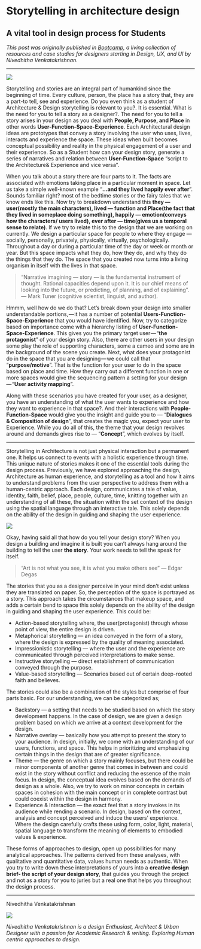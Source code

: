 # Storytelling in architecture design

## A vital tool in design process for Students

_This post was originally published in [Bootcamp](https://bootcamp.uxdesign.cc/?source=follow_footer-----1a13e807cb93--------------------------------), a living collection of resources and case studies for designers starting in Design, UX, and UI by Nivedhitha Venkatakrishnan._

---

![](storytelling1.png)

Storytelling and stories are an integral part of humankind since the beginning of time. Every culture, person, the place has a story that, they are a part-to tell, see and experience. Do you even think as a student of Architecture & Design storytelling is relevant to you?. It is essential. What is the need for you to tell a story as a designer?. The need for you to tell a story arises in your design as you deal with **People, Purpose, and Place** in other words **User-Function-Space-Experience**. Each Architectural design ideas are prototypes that convey a story involving the user who uses, lives, interacts and experience the space. These ideas when built becomes conceptual possibility and reality in the physical engagement of a user and their experience. So as a Student how can your design story, generate a series of narratives and relation between **User-Function-Space** “script to the Architecture& Experience and vice versa”.

When you talk about a story there are four parts to it. The facts are associated with emotions taking place in a particular moment in space. Let us take a simple well-known example “**…and they lived happily ever after**”. Sounds familiar right? most of the bedtime stories or the fairy tales that we know ends like this. Now try to breakdown understand this **they — user(mostly the main characters), lived — function and Place(the fact that they lived in someplace doing something), happily — emotion(conveys how the characters/ users lived), ever after — time(gives us a temporal sense to relate)**. If we try to relate this to the design that we are working on currently. We design a particular space for people to where they engage — socially, personally, privately, physically, virtually, psychologically. Throughout a day or during a particular time of the day or week or month or year. But this space impacts what they do, how they do, and why they do the things that they do. The space that you created now turns into a living organism in itself with the lives in that space.

> “Narrative imagining — story — is the fundamental instrument of thought. Rational capacities depend upon it. It is our chief means of looking into the future, or predicting, of planning, and of explaining”. — Mark Tuner (cognitive scientist, linguist, and author).

Hmmm, well how do we do that? Let’s break down your design into smaller understandable portions, — it has a number of potential **Users-Function-Space-Experience** that you would have identified. Now, try to categorize based on importance come with a hierarchy listing of **User-Function-Space-Experience**. This gives you the primary target user — “**the protagonist**” of your design story. Also, there are other users in your design some play the role of supporting characters, some a cameo and some are in the background of the scene you create. Next, what does your protagonist do in the space that you are designing — we could call that “**purpose/motive**”. That is the function for your user to do in the space based on place and time. How they carry out a different function in one or more spaces would give the sequencing pattern a setting for your design — “**User activity mapping**”.

Along with these scenarios you have created for your user, as a designer, you have an understanding of what the user wants to experience and how they want to experience in that space?. And their interactions with **People-Function-Space** would give you the insight and guide you to — “**Dialogues & Composition of design**”, that creates the magic you, expect your user to Experience. While you do all of this, the theme that your design revolves around and demands gives rise to — “**Concept**”, which evolves by itself.

---

Storytelling in Architecture is not just physical interaction but a permanent one. It helps us connect to events with a holistic experience through time. This unique nature of stories makes it one of the essential tools during the design process. Previously, we have explored approaching the design, Architecture as human experience, and storytelling as a tool and how it aims to understand problems from the user perspective to address them with a human-centric approach. Each design, communicates a tale of value, identity, faith, belief, place, people, culture, time, knitting together with an understanding of all these, the situation within the set context of the design using the spatial language through an interactive tale. This solely depends on the ability of the design in guiding and shaping the user experience.

![](storytelling2.gif)

Okay, having said all that how do you tell your design story? When you design a building and imagine it is built you can’t always hang around the building to tell the user **the story**. Your work needs to tell the speak for itself.

> “Art is not what you see, it is what you make others see” — Edgar Degas

The stories that you as a designer perceive in your mind don’t exist unless they are translated on paper. So, the perception of the space is portrayed as a story. This approach takes the circumstances that makeup space, and adds a certain bend to space this solely depends on the ability of the design in guiding and shaping the user experience. This could be:

- Action-based storytelling where, the user(protagonist) through whose point of view, the entire design is driven.
- Metaphorical storytelling — an idea conveyed in the form of a story, where the design is expressed by the quality of meaning associated.
- Impressionistic storytelling — where the user and the experience are communicated through perceived interpretations to make sense.
- Instructive storytelling — direct establishment of communication conveyed through the purpose.
- Value-based storytelling — Scenarios based out of certain deep-rooted faith and believes.

The stories could also be a combination of the styles but comprise of four parts basic. For our understanding, we can be categorized as;

- Backstory — a setting that needs to be studied based on which the story development happens. In the case of design, we are given a design problem based on which we arrive at a context development for the design.
- Narrative overlay — basically how you attempt to present the story to your audience. In design, initially, we come with an understanding of our users, functions, and space. This helps in prioritizing and emphasizing certain things in the design that are of greater significance.
- Theme — the genre on which a story mainly focuses, but there could be minor components of another genre that comes in between and could exist in the story without conflict and reducing the essence of the main focus. In design, the conceptual idea evolves based on the demands of design as a whole. Also, we try to work on minor concepts in certain spaces in cohesion with the main concept or in complete contrast but could coexist within the design in harmony.
- Experience & Interaction — the exact feel that a story invokes in its audience while rending a scenario. In design, based on the context, analysis and concept perceived and induce the users’ experience. Where the design carefully crafts these using form, color, light, material, spatial language to transform the meaning of elements to embodied values & experience.

These forms of approaches to design, open up possibilities for many analytical approaches. The patterns derived from these analyses, with qualitative and quantitative data, values human needs as authentic. When you try to write down these interpretations of yours into a **creative design brief- the script of your design story**, that guides you through the project and not as a story for you to juries but a real one that helps you throughout the design process.

---

Nivedhitha Venkatakrishnan

![](NivedhithaVenkatakrishnan.jpg)

_Nivedhitha Venkatakrishnan is a design Enthusiast, Architect & Urban Designer with a passion for Academic Research & writing. Exploring Human centric approaches to design._

